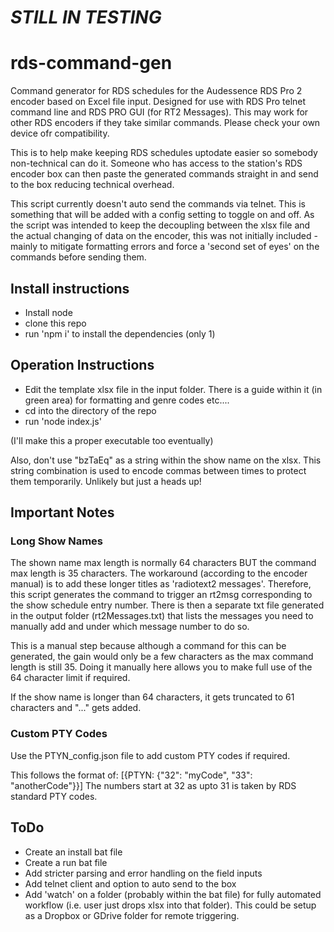 # **_STILL IN TESTING_**

# rds-command-gen

Command generator for RDS schedules for the Audessence RDS Pro 2 encoder based on Excel file input. Designed for use with RDS Pro telnet command line and RDS PRO GUI (for RT2 Messages). This may work for other RDS encoders if they take similar commands. Please check your own device ofr compatibility.

This is to help make keeping RDS schedules uptodate easier so somebody non-technical can do it. Someone who has access to the station's RDS encoder box can then paste the generated commands straight in and send to the box reducing technical overhead.

This script currently doesn't auto send the commands via telnet. This is something that will be added with a config setting to toggle on and off. As the script was intended to keep the decoupling between the xlsx file and the actual changing of data on the encoder, this was not initially included - mainly to mitigate formatting errors and force a 'second set of eyes' on the commands before sending them.

## Install instructions

- Install node
- clone this repo
- run 'npm i' to install the dependencies (only 1)

## Operation Instructions

- Edit the template xlsx file in the input folder. There is a guide within it (in green area) for formatting and genre codes etc....
- cd into the directory of the repo
- run 'node index.js'

(I'll make this a proper executable too eventually)

Also, don't use "bzTaEq" as a string within the show name on the xlsx. This string combination is used to encode commas between times to protect them temporarily. Unlikely but just a heads up!

## Important Notes

### Long Show Names

The shown name max length is normally 64 characters BUT the command max length is 35 characters. The workaround (according to the encoder manual) is to add these longer titles as 'radiotext2 messages'. Therefore, this script generates the command to trigger an rt2msg corresponding to the show schedule entry number. There is then a separate txt file generated in the output folder (rt2Messages.txt) that lists the messages you need to manually add and under which message number to do so.

This is a manual step because although a command for this can be generated, the gain would only be a few characters as the max command length is still 35. Doing it manually here allows you to make full use of the 64 character limit if required.

If the show name is longer than 64 characters, it gets truncated to 61 characters and "..." gets added.

### Custom PTY Codes

Use the PTYN_config.json file to add custom PTY codes if required.

This follows the format of:
[{PTYN: {"32": "myCode", "33": "anotherCode"}}]
The numbers start at 32 as upto 31 is taken by RDS standard PTY codes.

## ToDo

- Create an install bat file
- Create a run bat file
- Add stricter parsing and error handling on the field inputs
- Add telnet client and option to auto send to the box
- Add 'watch' on a folder (probably within the bat file) for fully automated workflow (i.e. user just drops xlsx into that folder). This could be setup as a Dropbox or GDrive folder for remote triggering.

